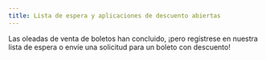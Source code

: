 ```yaml
---
title: Lista de espera y aplicaciones de descuento abiertas
---
```


Las oleadas de venta de boletos han concluido, ¡pero regístrese en nuestra lista de espera o envíe una solicitud para un boleto con descuento!
